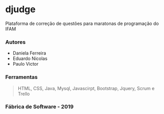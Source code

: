 # djudge
Plataforma de correção de questões para maratonas de programação do IFAM

### Autores
- Daniela Ferreira
- Eduardo Nicolas
- Paulo Victor
### Ferramentas
> HTML, CSS, Java, Mysql, Javascirpt, Bootstrap, Jquery, Scrum e Trello
### Fábrica de Software - 2019

